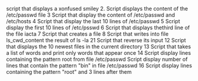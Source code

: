 script that displays a xonfused smiley
2. Script displays the content of the /etc/passwd file
3 Script that display the content of /etc/passwd and /etc/hosts
4 Script that display the last 10 lines of /etc/passwd
5 Script display the first 10 lines of /etc/psswd
6 Script that displays thethird line of the file iacta
7 Script that creates a file
8 Script that writes into file ls_cwd_content the result of ls -la
21 Script that reverse its input
12 Script that displays the 10 newest files in the current directory
13 Script that takes a list of words and print only words that appear once
14 Script display lines containing the pattern root from file /etc/passwd
Script display number of lines that contain the pattern "bin" in file /etc/passwd
16 Script display lines containing the pattern "root" and 3 lines after them

